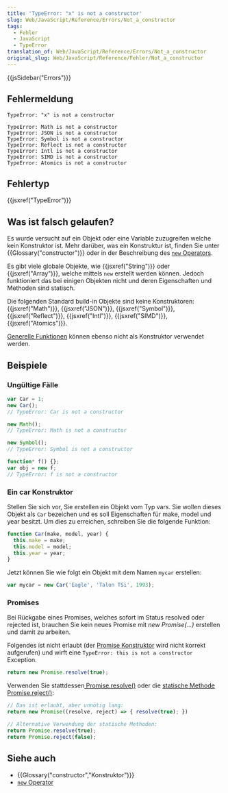 ```yaml
---
title: 'TypeError: "x" is not a constructor'
slug: Web/JavaScript/Reference/Errors/Not_a_constructor
tags:
  - Fehler
  - JavaScript
  - TypeError
translation_of: Web/JavaScript/Reference/Errors/Not_a_constructor
original_slug: Web/JavaScript/Reference/Fehler/Not_a_constructor
---
```

{{jsSidebar("Errors")}}

## Fehlermeldung

    TypeError: "x" is not a constructor

    TypeError: Math is not a constructor
    TypeError: JSON is not a constructor
    TypeError: Symbol is not a constructor
    TypeError: Reflect is not a constructor
    TypeError: Intl is not a constructor
    TypeError: SIMD is not a constructor
    TypeError: Atomics is not a constructor

## Fehlertyp

{{jsxref("TypeError")}}

## Was ist falsch gelaufen?

Es wurde versucht auf ein Objekt oder eine Variable zuzugreifen welche kein Konstruktor ist. Mehr darüber, was ein Konstruktur ist, finden Sie unter {{Glossary("constructor")}} oder in der Beschreibung des [`new` Operators](/de/docs/Web/JavaScript/Reference/Operators/new).

Es gibt viele globale Objekte, wie {{jsxref("String")}} oder {{jsxref("Array")}}, welche mittels `new` erstellt werden können. Jedoch funktioniert das bei einigen Objekten nicht und deren Eigenschaften und Methoden sind statisch.

Die folgenden Standard build-in Objekte sind keine Konstruktoren: {{jsxref("Math")}}, {{jsxref("JSON")}}, {{jsxref("Symbol")}}, {{jsxref("Reflect")}}, {{jsxref("Intl")}}, {{jsxref("SIMD")}}, {{jsxref("Atomics")}}.

[Generelle Funktionen](/de/docs/Web/JavaScript/Reference/Statements/function*) können ebenso nicht als Konstruktor verwendet werden.

## Beispiele

### Ungültige Fälle

```js example-bad
var Car = 1;
new Car();
// TypeError: Car is not a constructor

new Math();
// TypeError: Math is not a constructor

new Symbol();
// TypeError: Symbol is not a constructor

function* f() {};
var obj = new f;
// TypeError: f is not a constructor
```

### Ein car Konstruktor

Stellen Sie sich vor, Sie erstellen ein Objekt vom Typ vars. Sie wollen dieses Objekt als `Car` bezeichen und es soll Eigenschaften für make, model und year besitzt. Um dies zu erreichen, schreiben Sie die folgende Funktion:

```js
function Car(make, model, year) {
  this.make = make;
  this.model = model;
  this.year = year;
}
```

Jetzt können Sie wie folgt ein Objekt mit dem Namen `mycar` erstellen:

```js
var mycar = new Car('Eagle', 'Talon TSi', 1993);
```

### Promises

Bei Rückgabe eines Promises, welches sofort im Status resolved oder rejected ist, brauchen Sie kein neues Promise mit _new Promise(...)_ erstellen und damit zu arbeiten.

Folgendes ist nicht erlaubt (der [Promise Konstruktor](/de/docs/Mozilla/JavaScript_code_modules/Promise.jsm/Promise#Constructor) wird nicht korrekt aufgerufen) und wirft eine `TypeError: this is not a constructor` Exception.

```js example-bad
return new Promise.resolve(true);
```

Verwenden Sie stattdessen[ Promise.resolve()](/de/docs/Web/JavaScript/Reference/Global_Objects/Promise/resolve) oder die [statische Methode Promise.reject()](/de/docs/Web/JavaScript/Reference/Global_Objects/Promise/reject):

```js
// Das ist erlaubt, aber unnötig lang:
return new Promise((resolve, reject) => { resolve(true); })

// Alternative Verwendung der statische Methoden:
return Promise.resolve(true);
return Promise.reject(false);
```

## Siehe auch

- {{Glossary("constructor","Konstruktor")}}
- [`new` Operator](/de/docs/Web/JavaScript/Reference/Operators/new)
